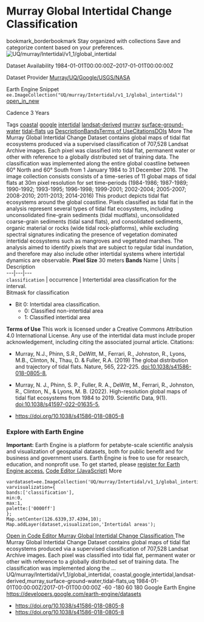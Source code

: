  
#  Murray Global Intertidal Change Classification 
bookmark_borderbookmark Stay organized with collections  Save and categorize content based on your preferences.
![UQ/murray/Intertidal/v1_1/global_intertidal](https://developers.google.com/earth-engine/datasets/images/UQ/UQ_murray_Intertidal_v1_1_global_intertidal_sample.png) 

Dataset Availability
    1984-01-01T00:00:00Z–2017-01-01T00:00:00Z 

Dataset Provider
     [ Murray/UQ/Google/USGS/NASA ](https://intertidal.app) 

Earth Engine Snippet
     `    ee.ImageCollection("UQ/murray/Intertidal/v1_1/global_intertidal")   ` [ open_in_new ](https://code.earthengine.google.com/?scriptPath=Examples:Datasets/UQ/UQ_murray_Intertidal_v1_1_global_intertidal) 

Cadence
    3 Years 

Tags
     [coastal](https://developers.google.com/earth-engine/datasets/tags/coastal) [google](https://developers.google.com/earth-engine/datasets/tags/google) [intertidal](https://developers.google.com/earth-engine/datasets/tags/intertidal) [landsat-derived](https://developers.google.com/earth-engine/datasets/tags/landsat-derived) [murray](https://developers.google.com/earth-engine/datasets/tags/murray) [surface-ground-water](https://developers.google.com/earth-engine/datasets/tags/surface-ground-water) [tidal-flats](https://developers.google.com/earth-engine/datasets/tags/tidal-flats) [uq](https://developers.google.com/earth-engine/datasets/tags/uq)
[Description](https://developers.google.com/earth-engine/datasets/catalog/UQ_murray_Intertidal_v1_1_global_intertidal#description)[Bands](https://developers.google.com/earth-engine/datasets/catalog/UQ_murray_Intertidal_v1_1_global_intertidal#bands)[Terms of Use](https://developers.google.com/earth-engine/datasets/catalog/UQ_murray_Intertidal_v1_1_global_intertidal#terms-of-use)[Citations](https://developers.google.com/earth-engine/datasets/catalog/UQ_murray_Intertidal_v1_1_global_intertidal#citations)[DOIs](https://developers.google.com/earth-engine/datasets/catalog/UQ_murray_Intertidal_v1_1_global_intertidal#dois) More
The Murray Global Intertidal Change Dataset contains global maps of tidal flat ecosystems produced via a supervised classification of 707,528 Landsat Archive images. Each pixel was classified into tidal flat, permanent water or other with reference to a globally distributed set of training data.
The classification was implemented along the entire global coastline between 60° North and 60° South from 1 January 1984 to 31 December 2016. The image collection consists consists of a time-series of 11 global maps of tidal flats at 30m pixel resolution for set time-periods (1984-1986; 1987-1989; 1990-1992; 1993-1995; 1996-1998; 1999-2001; 2002-2004; 2005-2007; 2008-2010; 2011-2013; 2014-2016)
This product depicts tidal flat ecosystems around the global coastline.
Pixels classified as tidal flat in the analysis represent several types of tidal flat ecosystems, including unconsolidated fine-grain sediments (tidal mudflats), unconsolidated coarse-grain sediments (tidal sand flats), and consolidated sediments, organic material or rocks (wide tidal rock-platforms), while excluding spectral signatures indicating the presence of vegetation dominated intertidal ecosystems such as mangroves and vegetated marshes. The analysis aimed to identify pixels that are subject to regular tidal inundation, and therefore may also include other intertidal systems where intertidal dynamics are observable.
**Pixel Size** 30 meters 
**Bands**
Name | Units | Description  
---|---|---  
`classification` | occurrence | Intertertidal area classification for the interval.  
Bitmask for classification
  * Bit 0: Intertidal area classification. 
    * 0: Classified non-intertidal area
    * 1: Classified intertidal area

  
**Terms of Use**
This work is licensed under a Creative Commons Attribution 4.0 International License.
Any use of the intertidal data must include proper acknowledgement, including citing the associated journal article.
Citations:
  * Murray, N.J., Phinn, S.R., DeWitt, M., Ferrari, R., Johnston, R., Lyons, M.B., Clinton, N., Thau, D. & Fuller, R.A. (2019) The global distribution and trajectory of tidal flats. Nature, 565, 222-225. [doi:10.1038/s41586-018-0805-8](https://doi.org/10.1038/s41586-018-0805-8),
  * Murray, N. J., Phinn, S. P., Fuller, R. A., DeWitt, M., Ferrari, R., Johnston, R., Clinton, N., & Lyons, M. B. (2022). High-resolution global maps of tidal flat ecosystems from 1984 to 2019. Scientific Data, 9(1). [doi:10.1038/s41597-022-01635-5](https://doi.org/10.1038/s41597-022-01635-5),


  * [ https://doi.org/10.1038/s41586-018-0805-8 ](https://doi.org/10.1038/s41586-018-0805-8)


### Explore with Earth Engine
**Important:** Earth Engine is a platform for petabyte-scale scientific analysis and visualization of geospatial datasets, both for public benefit and for business and government users. Earth Engine is free to use for research, education, and nonprofit use. To get started, please [register for Earth Engine access.](https://console.cloud.google.com/earth-engine)
[Code Editor (JavaScript)](https://developers.google.com/earth-engine/datasets/catalog/UQ_murray_Intertidal_v1_1_global_intertidal#code-editor-javascript-sample) More
```
vardataset=ee.ImageCollection('UQ/murray/Intertidal/v1_1/global_intertidal');
varvisualization={
bands:['classification'],
min:0,
max:1,
palette:['0000ff']
};
Map.setCenter(126.6339,37.4394,10);
Map.addLayer(dataset,visualization,'Intertidal areas');
```
[ Open in Code Editor ](https://code.earthengine.google.com/?scriptPath=Examples:Datasets/UQ/UQ_murray_Intertidal_v1_1_global_intertidal)
[ Murray Global Intertidal Change Classification ](https://developers.google.com/earth-engine/datasets/catalog/UQ_murray_Intertidal_v1_1_global_intertidal)
The Murray Global Intertidal Change Dataset contains global maps of tidal flat ecosystems produced via a supervised classification of 707,528 Landsat Archive images. Each pixel was classified into tidal flat, permanent water or other with reference to a globally distributed set of training data. The classification was implemented along the …
UQ/murray/Intertidal/v1_1/global_intertidal, coastal,google,intertidal,landsat-derived,murray,surface-ground-water,tidal-flats,uq 
1984-01-01T00:00:00Z/2017-01-01T00:00:00Z
-60 -180 60 180 
Google Earth Engine
https://developers.google.com/earth-engine/datasets
  * [ https://doi.org/10.1038/s41586-018-0805-8 ](https://doi.org/https://intertidal.app)
  * [ https://doi.org/10.1038/s41586-018-0805-8 ](https://doi.org/https://developers.google.com/earth-engine/datasets/catalog/UQ_murray_Intertidal_v1_1_global_intertidal)



